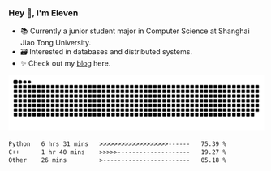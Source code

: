 ### Hey 👋, I'm Eleven

- 📚 Currently a junior student major in Computer Science at Shanghai Jiao Tong University.
- 🗃️ Interested in databases and distributed systems.
- ✨ Check out my [blog](https://blog.eleven.wiki) here.

![github contribution grid snake animation](https://raw.githubusercontent.com/El-even-11/El-even-11/output/github-contribution-grid-snake.svg)

<!--START_SECTION:waka-->

```text
Python   6 hrs 31 mins   >>>>>>>>>>>>>>>>>>>------   75.39 %
C++      1 hr 40 mins    >>>>>--------------------   19.27 %
Other    26 mins         >------------------------   05.18 %
```

<!--END_SECTION:waka-->
